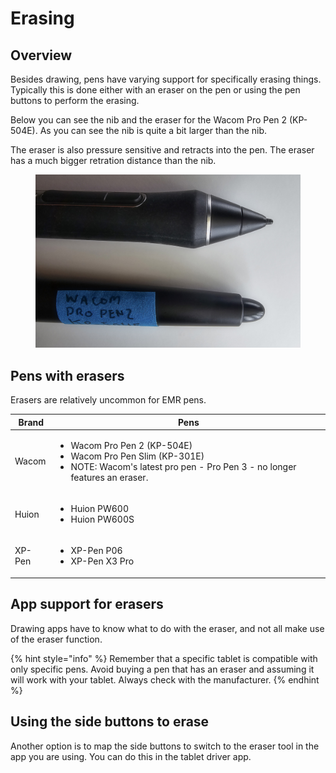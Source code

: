 # Erasing

## Overview

Besides drawing, pens have varying support for specifically erasing things. Typically this is done either with an eraser on the pen or using the pen buttons to perform the erasing.

Below you can see the nib and the eraser for the Wacom Pro Pen 2 (KP-504E). As you can see the nib is quite a bit larger than the nib.

The eraser is also pressure sensitive and retracts into the pen. The eraser has a much bigger retration distance than the nib.

<figure><img src="../../.gitbook/assets/Wacom KP-504E nib vs eraser.jpg" alt=""><figcaption></figcaption></figure>

## Pens with erasers

Erasers are relatively uncommon for EMR pens.

| Brand  | Pens                                                                                                                                                                |
| ------ | ------------------------------------------------------------------------------------------------------------------------------------------------------------------- |
| Wacom  | <ul><li>Wacom Pro Pen 2 (KP-504E) </li><li>Wacom Pro Pen Slim (KP-301E) </li><li>NOTE: Wacom's latest pro pen - Pro Pen 3 - no longer features an eraser.</li></ul> |
| Huion  | <ul><li>Huion PW600</li><li>Huion PW600S</li></ul>                                                                                                                  |
| XP-Pen | <p></p><ul><li>XP-Pen P06 </li><li>XP-Pen X3 Pro  </li></ul>                                                                                                        |

## App support for erasers

Drawing apps have to know what to do with the eraser, and not all make use of the eraser function.

{% hint style="info" %}
Remember that a specific tablet is compatible with only specific pens. Avoid buying a pen that has an eraser and assuming it will work with your tablet. Always check with the manufacturer.
{% endhint %}

## Using the side buttons to erase

Another option is to map the side buttons to switch to the eraser tool in the app you are using. You can do this in the tablet driver app.
